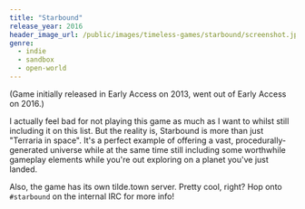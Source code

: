 ```yaml
---
title: "Starbound"
release_year: 2016
header_image_url: /public/images/timeless-games/starbound/screenshot.jpg
genre:
  - indie
  - sandbox
  - open-world
---
```


(Game initially released in Early Access on 2013, went out of Early Access on 2016.)

I actually feel bad for not playing this game as much as I want to whilst still including it on this list. But the reality is, Starbound is more than just "Terraria in space". It's a perfect example of offering a vast, procedurally-generated universe while at the same time still including some worthwhile gameplay elements while you're out exploring on a planet you've just landed.

Also, the game has its own tilde.town server. Pretty cool, right? Hop onto `#starbound` on the internal IRC for more info!
